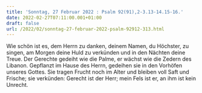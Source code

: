 ```yaml
---
title: 'Sonntag, 27 Februar 2022 : Psalm 92(91),2-3.13-14.15-16.'
date: 2022-02-27T07:11:00.001+01:00
draft: false
url: /2022/02/sonntag-27-februar-2022-psalm-92912-313.html
---
```


Wie schön ist es, dem Herrn zu danken, deinem Namen, du Höchster, zu singen, am Morgen deine Huld zu verkünden und in den Nächten deine Treue. Der Gerechte gedeiht wie die Palme, er wächst wie die Zedern des Libanon. Gepflanzt im Hause des Herrn, gedeihen sie in den Vorhöfen unseres Gottes. Sie tragen Frucht noch im Alter und bleiben voll Saft und Frische; sie verkünden: Gerecht ist der Herr; mein Fels ist er, an ihm ist kein Unrecht.